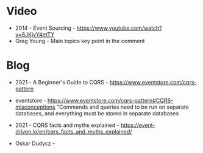# Video 
- 2014 - Event Sourcing - https://www.youtube.com/watch?v=8JKjvY4etTY 
- Greg Young - 
Main topics key point in the comment


# Blog

- 2021 - A Beginner's Guide to CQRS - https://www.eventstore.com/cqrs-pattern
- eventstore -
https://www.eventstore.com/cqrs-pattern#CQRS-misconceptions
"Commands and queries need to be run on separate databases, and everything must be stored in separate databases

- 2021 - CQRS facts and myths explained - https://event-driven.io/en/cqrs_facts_and_myths_explained/
- Oskar Dudycz - 
